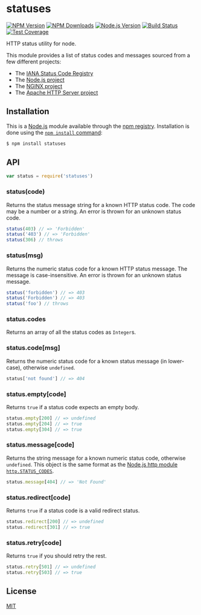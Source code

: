 # statuses

[![NPM Version](https://badgen.net/npm/v/statuses)](https://npmjs.org/package/statuses) [![NPM Downloads](https://badgen.net/npm/dm/statuses)](https://npmjs.org/package/statuses) [![Node.js Version](https://badgen.net/npm/node/statuses)](https://nodejs.org/en/download) [![Build Status](https://badgen.net/github/checks/jshttp/statuses/master?label=ci)](https://github.com/jshttp/statuses/actions?query=workflow%3Aci) [![Test Coverage](https://badgen.net/coveralls/c/github/jshttp/statuses/master)](https://coveralls.io/r/jshttp/statuses?branch=master)

HTTP status utility for node.

This module provides a list of status codes and messages sourced from a few different projects:

* The [IANA Status Code Registry](https://www.iana.org/assignments/http-status-codes/http-status-codes.xhtml)
* The [Node.js project](https://nodejs.org/)
* The [NGINX project](https://www.nginx.com/)
* The [Apache HTTP Server project](https://httpd.apache.org/)

## Installation

This is a [Node.js](https://nodejs.org/en/) module available through the [npm registry](https://www.npmjs.com/). Installation is done using the [`npm install` command](https://docs.npmjs.com/getting-started/installing-npm-packages-locally):

```sh
$ npm install statuses
```

## API

```js
var status = require('statuses')
```

### status(code)

Returns the status message string for a known HTTP status code. The code may be a number or a string. An error is thrown for an unknown status code.

```js
status(403) // => 'Forbidden'
status('403') // => 'Forbidden'
status(306) // throws
```

### status(msg)

Returns the numeric status code for a known HTTP status message. The message is case-insensitive. An error is thrown for an unknown status message.

```js
status('forbidden') // => 403
status('Forbidden') // => 403
status('foo') // throws
```

### status.codes

Returns an array of all the status codes as `Integer`s.

### status.code\[msg]

Returns the numeric status code for a known status message (in lower-case), otherwise `undefined`.

```js
status['not found'] // => 404
```

### status.empty\[code]

Returns `true` if a status code expects an empty body.

```js
status.empty[200] // => undefined
status.empty[204] // => true
status.empty[304] // => true
```

### status.message\[code]

Returns the string message for a known numeric status code, otherwise `undefined`. This object is the same format as the [Node.js http module `http.STATUS_CODES`](https://nodejs.org/dist/latest/docs/api/http.html#http\_http\_status\_codes).

```js
status.message[404] // => 'Not Found'
```

### status.redirect\[code]

Returns `true` if a status code is a valid redirect status.

```js
status.redirect[200] // => undefined
status.redirect[301] // => true
```

### status.retry\[code]

Returns `true` if you should retry the rest.

```js
status.retry[501] // => undefined
status.retry[503] // => true
```

## License

[MIT](../../../../backend/node\_modules/statuses/LICENSE/)
